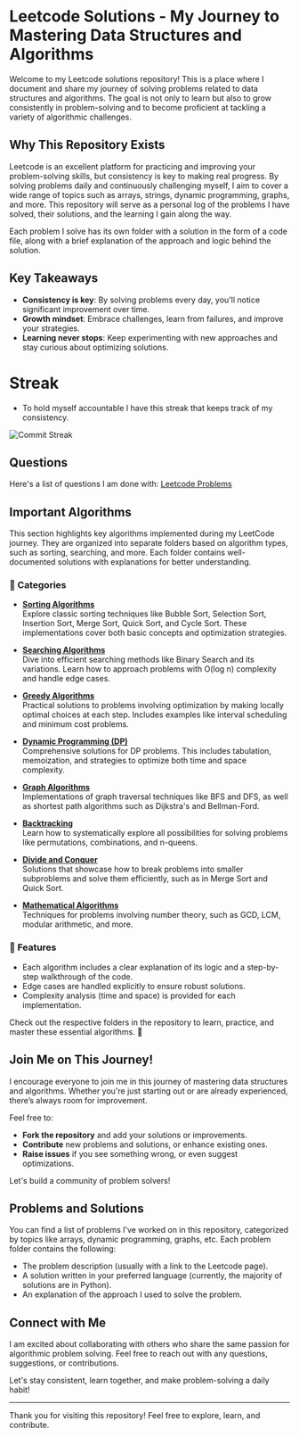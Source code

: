 # Leetcode Solutions - My Journey to Mastering Data Structures and Algorithms

Welcome to my Leetcode solutions repository! This is a place where I document and share my journey of solving problems related to data structures and algorithms. The goal is not only to learn but also to grow consistently in problem-solving and to become proficient at tackling a variety of algorithmic challenges.

## Why This Repository Exists

Leetcode is an excellent platform for practicing and improving your problem-solving skills, but consistency is key to making real progress. By solving problems daily and continuously challenging myself, I aim to cover a wide range of topics such as arrays, strings, dynamic programming, graphs, and more. This repository will serve as a personal log of the problems I have solved, their solutions, and the learning I gain along the way.

Each problem I solve has its own folder with a solution in the form of a code file, along with a brief explanation of the approach and logic behind the solution.

## Key Takeaways
- **Consistency is key**: By solving problems every day, you'll notice significant improvement over time.
- **Growth mindset**: Embrace challenges, learn from failures, and improve your strategies.
- **Learning never stops**: Keep experimenting with new approaches and stay curious about optimizing solutions.


# Streak
- To hold myself accountable I have this streak that keeps track of my consistency.

![Commit Streak](https://img.shields.io/badge/Commit%20Streak-47-brightgreen?style=for-the-badge&labelColor=333333&color=00C851&label=Streak)




## Questions

Here's a list of questions I am done with: [Leetcode Problems](./table.md)

## Important Algorithms

This section highlights key algorithms implemented during my LeetCode journey. They are organized into separate folders based on algorithm types, such as sorting, searching, and more. Each folder contains well-documented solutions with explanations for better understanding.

### 📂 Categories

- **[Sorting Algorithms](./Sorting/)**  
  Explore classic sorting techniques like Bubble Sort, Selection Sort, Insertion Sort, Merge Sort, Quick Sort, and Cycle Sort. These implementations cover both basic concepts and optimization strategies.

- **[Searching Algorithms](./Searching/)**  
  Dive into efficient searching methods like Binary Search and its variations. Learn how to approach problems with O(log n) complexity and handle edge cases.

- **[Greedy Algorithms](./Greedy/)**  
  Practical solutions to problems involving optimization by making locally optimal choices at each step. Includes examples like interval scheduling and minimum cost problems.

- **[Dynamic Programming (DP)](./Dynamic_Programming/)**  
  Comprehensive solutions for DP problems. This includes tabulation, memoization, and strategies to optimize both time and space complexity.

- **[Graph Algorithms](./Graph/)**  
  Implementations of graph traversal techniques like BFS and DFS, as well as shortest path algorithms such as Dijkstra's and Bellman-Ford.

- **[Backtracking](./Backtracking/)**  
  Learn how to systematically explore all possibilities for solving problems like permutations, combinations, and n-queens.

- **[Divide and Conquer](./Divide_and_Conquer/)**  
  Solutions that showcase how to break problems into smaller subproblems and solve them efficiently, such as in Merge Sort and Quick Sort.

- **[Mathematical Algorithms](./Mathematics/)**  
  Techniques for problems involving number theory, such as GCD, LCM, modular arithmetic, and more.

### 📜 Features

- Each algorithm includes a clear explanation of its logic and a step-by-step walkthrough of the code.
- Edge cases are handled explicitly to ensure robust solutions.
- Complexity analysis (time and space) is provided for each implementation.

Check out the respective folders in the repository to learn, practice, and master these essential algorithms. 🚀


## Join Me on This Journey!

I encourage everyone to join me in this journey of mastering data structures and algorithms. Whether you're just starting out or are already experienced, there’s always room for improvement. 

Feel free to:
- **Fork the repository** and add your solutions or improvements.
- **Contribute** new problems and solutions, or enhance existing ones.
- **Raise issues** if you see something wrong, or even suggest optimizations.

Let's build a community of problem solvers!

## Problems and Solutions

You can find a list of problems I’ve worked on in this repository, categorized by topics like arrays, dynamic programming, graphs, etc. Each problem folder contains the following:
- The problem description (usually with a link to the Leetcode page).
- A solution written in your preferred language (currently, the majority of solutions are in Python).
- An explanation of the approach I used to solve the problem.

## Connect with Me

I am excited about collaborating with others who share the same passion for algorithmic problem solving. Feel free to reach out with any questions, suggestions, or contributions.

Let's stay consistent, learn together, and make problem-solving a daily habit!

---

Thank you for visiting this repository! Feel free to explore, learn, and contribute.
